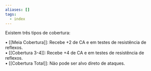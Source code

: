 ```yaml
---
aliases: []
tags:
  - index
---
```

 
Existem três tipos de cobertura:

• [[Meia Cobertura]]: Recebe +2 de CA e em testes de resistência de reflexos.  
• [[Cobertura 3-4]]: Recebe +4 de CA e em testes de resistência de reflexos.  
• [[Cobertura Total]]: Não pode ser alvo direto de ataques.
